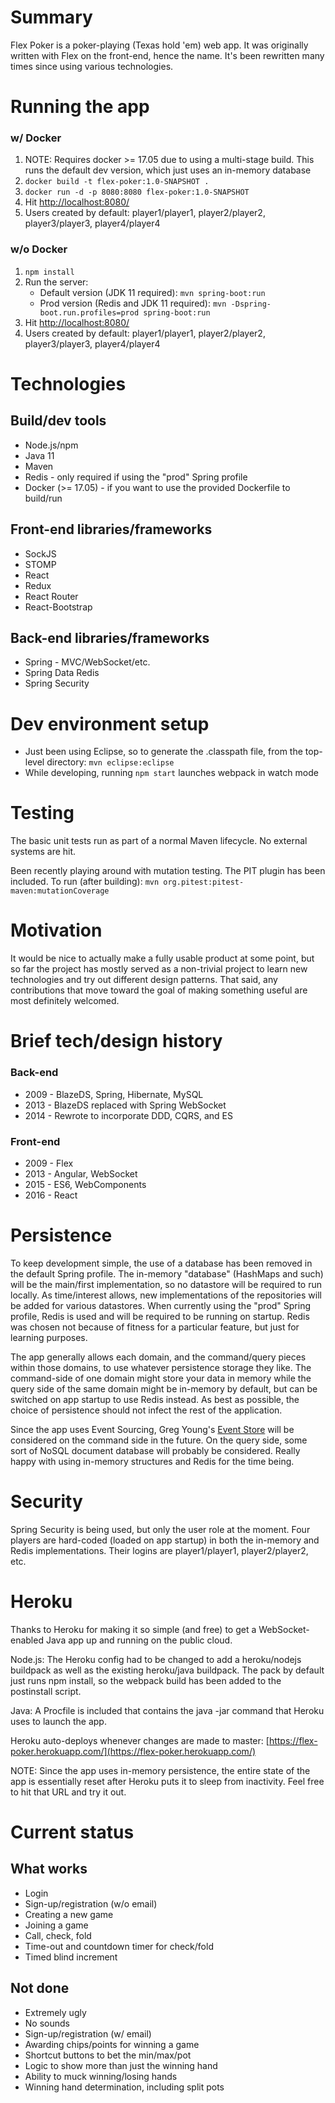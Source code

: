 # Summary

Flex Poker is a poker-playing (Texas hold 'em) web app.  It was originally written with Flex on the front-end, hence the name.  It's been rewritten many times since using various technologies.

# Running the app

### w/ Docker
1. NOTE: Requires docker >= 17.05 due to using a multi-stage build.  This runs the default dev version, which just uses an in-memory database
2. `docker build -t flex-poker:1.0-SNAPSHOT .`
3. `docker run -d -p 8080:8080 flex-poker:1.0-SNAPSHOT`
4. Hit [http://localhost:8080/](http://localhost:8080/)
5. Users created by default: player1/player1, player2/player2, player3/player3, player4/player4

### w/o Docker
1. `npm install`
2. Run the server:
   * Default version (JDK 11 required): `mvn spring-boot:run`
   * Prod version (Redis and JDK 11 required): `mvn -Dspring-boot.run.profiles=prod spring-boot:run`
3. Hit [http://localhost:8080/](http://localhost:8080/)
4. Users created by default: player1/player1, player2/player2, player3/player3, player4/player4

# Technologies

## Build/dev tools
* Node.js/npm
* Java 11
* Maven
* Redis - only required if using the "prod" Spring profile
* Docker (>= 17.05) - if you want to use the provided Dockerfile to build/run

## Front-end libraries/frameworks
* SockJS
* STOMP
* React
* Redux
* React Router
* React-Bootstrap

## Back-end libraries/frameworks
* Spring - MVC/WebSocket/etc.
* Spring Data Redis
* Spring Security

# Dev environment setup

* Just been using Eclipse, so to generate the .classpath file, from the top-level directory: `mvn eclipse:eclipse`
* While developing, running `npm start` launches webpack in watch mode

# Testing

The basic unit tests run as part of a normal Maven lifecycle.  No external systems are hit.

Been recently playing around with mutation testing.  The PIT plugin has been included.  To run (after building): `mvn org.pitest:pitest-maven:mutationCoverage`

# Motivation

It would be nice to actually make a fully usable product at some point, but so far the project has mostly served as a non-trivial project to learn new technologies and try out different design patterns.  That said, any contributions that move toward the goal of making something useful are most definitely welcomed.

# Brief tech/design history

### Back-end
* 2009 - BlazeDS, Spring, Hibernate, MySQL
* 2013 - BlazeDS replaced with Spring WebSocket
* 2014 - Rewrote to incorporate DDD, CQRS, and ES

### Front-end
* 2009 - Flex
* 2013 - Angular, WebSocket
* 2015 - ES6, WebComponents
* 2016 - React

# Persistence

To keep development simple, the use of a database has been removed in the default Spring profile.  The in-memory "database" (HashMaps and such) will be the main/first implementation, so no datastore will be required to run locally.  As time/interest allows, new implementations of the repositories will be added for various datastores.  When currently using the "prod" Spring profile, Redis is used and will be required to be running on startup.  Redis was chosen not because of fitness for a particular feature, but just for learning purposes.

The app generally allows each domain, and the command/query pieces within those domains, to use whatever persistence storage they like.  The command-side of one domain might store your data in memory while the query side of the same domain might be in-memory by default, but can be switched on app startup to use Redis instead.  As best as possible, the choice of persistence should not infect the rest of the application.

Since the app uses Event Sourcing, Greg Young's [Event Store](https://github.com/EventStore/EventStore) will be considered on the command side in the future.  On the query side, some sort of NoSQL document database will probably be considered.  Really happy with using in-memory structures and Redis for the time being.

# Security

Spring Security is being used, but only the user role at the moment.  Four players are hard-coded (loaded on app startup) in both the in-memory and Redis implementations.  Their logins are player1/player1, player2/player2, etc.

# Heroku

Thanks to Heroku for making it so simple (and free) to get a WebSocket-enabled Java app up and running on the public cloud.

Node.js: The Heroku config had to be changed to add a heroku/nodejs buildpack as well as the existing heroku/java buildpack.  The pack by default just runs npm install, so the webpack build has been added to the postinstall script.

Java: A Procfile is included that contains the java -jar command that Heroku uses to launch the app.

Heroku auto-deploys whenever changes are made to master: [https://flex-poker.herokuapp.com/](https://flex-poker.herokuapp.com/)

NOTE: Since the app uses in-memory persistence, the entire state of the app is essentially reset after Heroku puts it to sleep from inactivity.  Feel free to hit that URL and try it out.

# Current status

## What works

* Login
* Sign-up/registration (w/o email)
* Creating a new game
* Joining a game
* Call, check, fold
* Time-out and countdown timer for check/fold
* Timed blind increment

## Not done

* Extremely ugly
* No sounds
* Sign-up/registration (w/ email)
* Awarding chips/points for winning a game
* Shortcut buttons to bet the min/max/pot
* Logic to show more than just the winning hand
* Ability to muck winning/losing hands
* Winning hand determination, including split pots
